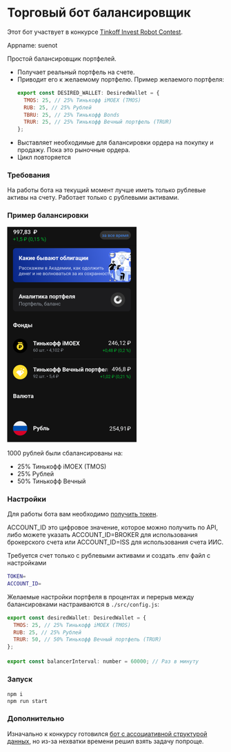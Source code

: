 # Торговый бот балансировщик
Этот бот участвует в конкурсе [Tinkoff Invest Robot Contest](https://github.com/Tinkoff/invest-robot-contest).

Appname: suenot

Простой балансировщик портфелей.
- Получает реальный портфель на счете.
- Приводит его к желаемому портфелю.
    Пример желаемого портфеля:
    ```js
    export const DESIRED_WALLET: DesiredWallet = {
      TMOS: 25, // 25% Тинькофф iMOEX (TMOS)
      RUB: 25, // 25% Рублей
      TBRU: 25, // 25% Тинькофф Bonds
      TRUR: 25, // 25% Тинькофф Вечный портфель (TRUR)
    };
    ```
- Выставляет необходимые для балансировки ордера на покупку и продажу. Пока это рыночные ордера.
- Цикл повторяется

### Требования
На работы бота на текущий момент лучше иметь только рублевые активы на счету. Работает только с рублевыми активами.
### Пример балансировки
![Balance](./balance.png)

1000 рублей были сбалансированы на:
  - 25% Тинькофф iMOEX (TMOS)
  - 25% Рублей
  - 50% Тинькофф Вечный 
### Настройки
Для работы бота вам необходимо [получить токен](https://www.tinkoff.ru/invest/settings).

ACCOUNT_ID это цифровое значение, которое можно получить по API, либо можете указать ACCOUNT_ID=BROKER для использования брокерского счета или ACCOUNT_ID=ISS для использования счета ИИС.

Требуется счет только с рублевыми активами и создать .env файл с настройками
```bash
TOKEN=
ACCOUNT_ID=
```

Желаемые настройки портфеля в процентах и перерыв между балансировками настраиваются в `./src/config.js`:
```js
export const desiredWallet: DesiredWallet = {
  TMOS: 25, // 25% Тинькофф iMOEX (TMOS)
  RUB: 25, // 25% Рублей
  TRUR: 50, // 50% Тинькофф Вечный портфель (TRUR)
};

export const balancerInterval: number = 60000; // Раз в минуту
```
### Запуск
```
npm i
npm run start
```

### Дополнительно

Изначально к конкурсу готовился [бот с ассоциативной структурой данных](https://github.com/suenot/deep-tinkoff-invest), но из-за нехватки времени решил взять задачу попроще.
